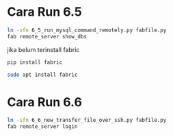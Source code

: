 # Cara Run 6.5

```bash
ln -sfn 6_5_run_mysql_command_remotely.py fabfile.py
fab remote_server show_dbs
```

jika belum terinstall fabric
```bash
pip install fabric
```
```bash
sudo apt install fabric
```

# Cara Run 6.6

```bash
ln -sfn 6_6_new_transfer_file_over_ssh.py fabfile.py
fab remote_server login
```

